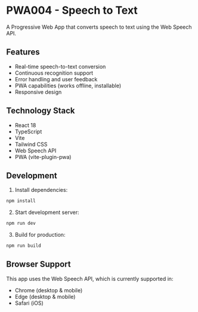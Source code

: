 # PWA004 - Speech to Text

A Progressive Web App that converts speech to text using the Web Speech API. 

## Features

- Real-time speech-to-text conversion
- Continuous recognition support
- Error handling and user feedback
- PWA capabilities (works offline, installable)
- Responsive design

## Technology Stack

- React 18
- TypeScript
- Vite
- Tailwind CSS
- Web Speech API
- PWA (vite-plugin-pwa)

## Development

1. Install dependencies:
```bash
npm install
```

2. Start development server:
```bash
npm run dev
```

3. Build for production:
```bash
npm run build
```

## Browser Support

This app uses the Web Speech API, which is currently supported in:
- Chrome (desktop & mobile)
- Edge (desktop & mobile)
- Safari (iOS)
